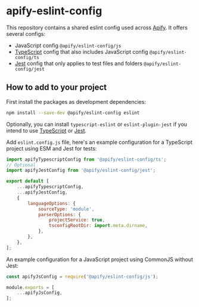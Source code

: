 # apify-eslint-config

This repository contains a shared eslint config used across [Apify](https://apify.com/). It offers several configs:
- JavaScript config `@apify/eslint-config/js`
- [TypeScript](https://www.npmjs.com/package/typescript) config that also includes JavaScript config `@apify/eslint-config/ts`
- [Jest](https://www.npmjs.com/package/jest) config that only applies to test files and folders `@apify/eslint-config/jest`

## How to add to your project

First install the packages as development dependencies:

```bash
npm install --save-dev @apify/eslint-config eslint
```

Optionally, you can install `typescript-eslint` or `eslint-plugin-jest` if you intend to use [TypeScript](https://www.npmjs.com/package/typescript) or [Jest](https://www.npmjs.com/package/jest).

Add `eslint.config.js` file, here's an example configuration for a TypeScript project using ESM and Jest for tests:

```js
import apifyTypescriptConfig from '@apify/eslint-config/ts';
// Optional
import apifyJestConfig from '@apify/eslint-config/jest';

export default [
    ...apifyTypescriptConfig,
    ...apifyJestConfig,
    {
        languageOptions: {
            sourceType: 'module',
            parserOptions: {
                projectService: true,
                tsconfigRootDir: import.meta.dirname,
            },
        },
    },
];

```

An example configuration for a JavaScript project using CommonJS without Jest:
```js
const apifyJsConfig = require('@apify/eslint-config/js');

module.exports = [
    ...apifyJsConfig,
];

```
